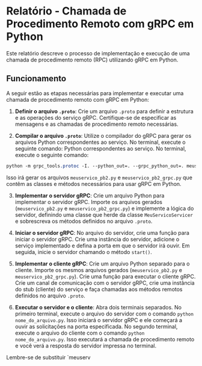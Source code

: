 # Relatório - Chamada de Procedimento Remoto com gRPC em Python

Este relatório descreve o processo de implementação e execução de uma chamada de procedimento remoto (RPC) utilizando gRPC em Python.

## Funcionamento

A seguir estão as etapas necessárias para implementar e executar uma chamada de procedimento remoto com gRPC em Python:

1. **Definir o arquivo `.proto`**: Crie um arquivo `.proto` para definir a estrutura e as operações do serviço gRPC. Certifique-se de especificar as mensagens e as chamadas de procedimento remoto necessárias.

2. **Compilar o arquivo `.proto`**: Utilize o compilador do gRPC para gerar os arquivos Python correspondentes ao serviço. No terminal, execute o seguinte comando:
Python correspondentes ao serviço. No terminal, execute o seguinte comando:
``````CSS
python -m grpc_tools.protoc -I. --python_out=. --grpc_python_out=. meuservico.proto
``````

Isso irá gerar os arquivos `meuservico_pb2.py` e `meuservico_pb2_grpc.py` que contêm as classes e métodos necessários para usar gRPC em Python.

3. **Implementar o servidor gRPC**: Crie um arquivo Python para implementar o servidor gRPC. Importe os arquivos gerados (`meuservico_pb2.py` e `meuservico_pb2_grpc.py`) e implemente a lógica do servidor, definindo uma classe que herde da classe `MeuServicoServicer` e sobrescreva os métodos definidos no arquivo `.proto`.

4. **Iniciar o servidor gRPC**: No arquivo do servidor, crie uma função para iniciar o servidor gRPC. Crie uma instância do servidor, adicione o serviço implementado e defina a porta em que o servidor irá ouvir. Em seguida, inicie o servidor chamando o método `start()`.

5. **Implementar o cliente gRPC**: Crie um arquivo Python separado para o cliente. Importe os mesmos arquivos gerados (`meuservico_pb2.py` e `meuservico_pb2_grpc.py`). Crie uma função para executar o cliente gRPC. Crie um canal de comunicação com o servidor gRPC, crie uma instância do stub (cliente) do serviço e faça chamadas aos métodos remotos definidos no arquivo `.proto`.

6. **Executar o servidor e o cliente**: Abra dois terminais separados. No primeiro terminal, execute o arquivo do servidor com o comando `python nome_do_arquivo.py`. Isso iniciará o servidor gRPC e ele começará a ouvir as solicitações na porta especificada. No segundo terminal, execute o arquivo do cliente com o comando `python nome_do_arquivo.py`. Isso executará a chamada de procedimento remoto e você verá a resposta do servidor impressa no terminal.

Lembre-se de substituir `meuserv

